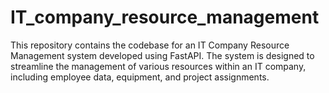 # IT_company_resource_management
This repository contains the codebase for an IT Company Resource Management system developed using FastAPI. The system is designed to streamline the management of various resources within an IT company, including employee data, equipment, and project assignments.
